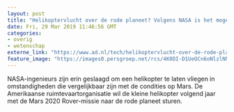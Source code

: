 ```yaml
---
layout: post
title: "Helikoptervlucht over de rode planeet? Volgens NASA is het mogelijk"
date: Fri, 29 Mar 2019 11:46:56 GMT
categories: 
- overig 
- wetenschap 
externe_link: "https://www.ad.nl/tech/helikoptervlucht-over-de-rode-planeet-volgens-nasa-is-het-mogelijk~a8692bd5/"
feature_image: "https://images0.persgroep.net/rcs/4K0DI-D1UeOCn6oNlzlNNQdGYxs/diocontent/144408565/_fitwidth/400/?appId=21791a8992982cd8da851550a453bd7f&quality=0.7"
---
```


NASA-ingenieurs zijn erin geslaagd om een helikopter te laten vliegen in omstandigheden die vergelijkbaar zijn met de condities op Mars. De Amerikaanse ruimtevaartorganisatie wil de kleine helikopter volgend jaar met de Mars 2020 Rover-missie naar de rode planeet sturen.
